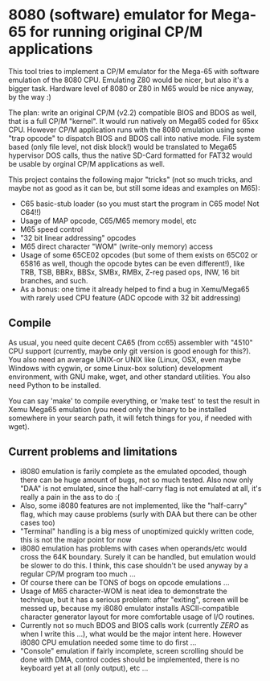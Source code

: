 # 8080 (software) emulator for Mega-65 for running original CP/M applications

This tool tries to implement a CP/M emulator for the Mega-65 with software
emulation of the 8080 CPU. Emulating Z80 would be nicer, but also it's a bigger
task. Hardware level of 8080 or Z80 in M65 would be nice anyway, by the way :)

The plan: write an original CP/M (v2.2) compatible BIOS and BDOS as well, that
is a full CP/M "kernel". It would run natively on Mega65 coded for 65xx CPU.
However CP/M application runs with the 8080 emulation using some "trap opcode"
to dispatch BIOS and BDOS call into native mode. File system based (only file
level, not disk block!) would be translated to Mega65 hypervisor DOS calls,
thus the native SD-Card formatted for FAT32 would be usable by orginal CP/M
applications as well.

This project contains the following major "tricks" (not so much tricks, and
maybe not as good as it can be, but still some ideas and examples on M65):

* C65 basic-stub loader (so you must start the program in C65 mode! Not C64!!)
* Usage of MAP opcode, C65/M65 memory model, etc
* M65 speed control
* "32 bit linear addressing" opcodes
* M65 direct character "WOM" (write-only memory) access
* Usage of some 65CE02 opcodes (but some of them exists on 65C02 or 65816 as
  well, though the opcode bytes can be even different!), like TRB, TSB,
  BBRx, BBSx, SMBx, RMBx, Z-reg pased ops, INW, 16 bit branches, and such.
* As a bonus: one time it already helped to find a bug in Xemu/Mega65 with
  rarely used CPU feature (ADC opcode with 32 bit addressing)

## Compile

As usual, you need quite decent CA65 (from cc65) assembler with "4510" CPU
support (currently, maybe only git version is good enough for this?). You
also need an average UNIX-or UNIX like (Linux, OSX, even maybe Windows with
cygwin, or some Linux-box solution) development environment, with GNU make,
wget, and other standard utilities. You also need Python to be installed.

You can say 'make' to compile everything, or 'make test' to test the result
in Xemu Mega65 emulation (you need only the binary to be installed somewhere
in your search path, it will fetch things for you, if needed with wget).

## Current problems and limitations

* i8080 emulation is farily complete as the emulated opcoded, though there
  can be huge amount of bugs, not so much tested. Also now only "DAA"
  is not emulated, since the half-carry flag is not emulated at all, it's
  really a pain in the ass to do :(
* Also, some i8080 features are not implemented, like the "half-carry" flag,
  which may cause problems (surly with DAA but there can be other cases too)
* "Terminal" handling is a big mess of unoptimized quickly written code,
  this is not the major point for now
* i8080 emulation has problems with cases when operands/etc would cross the
  64K boundary. Surely it can be handled, but emulation would be slower to
  do this. I think, this case shouldn't be used anyway by a regular CP/M
  program too much ...
* Of course there can be TONS of bogs on opcode emulations ...
* Usage of M65 character-WOM is neat idea to demonstrate the technique, but
  it has a serious problem: after "exiting", screen will be messed up, because
  my i8080 emulator installs ASCII-compatible character generator layout for
  more comfortable usage of I/O routines.
* Currently not so much BDOS and BIOS calls work (currently *ZERO* as when
  I write this ...), what would be the major intent here. However i8080 CPU
  emulation needed some time to do first ...
* "Console" emulation if fairly incomplete, screen scrolling should be done
  with DMA, control codes should be implemented, there is no keyboard yet
  at all (only output), etc ...
